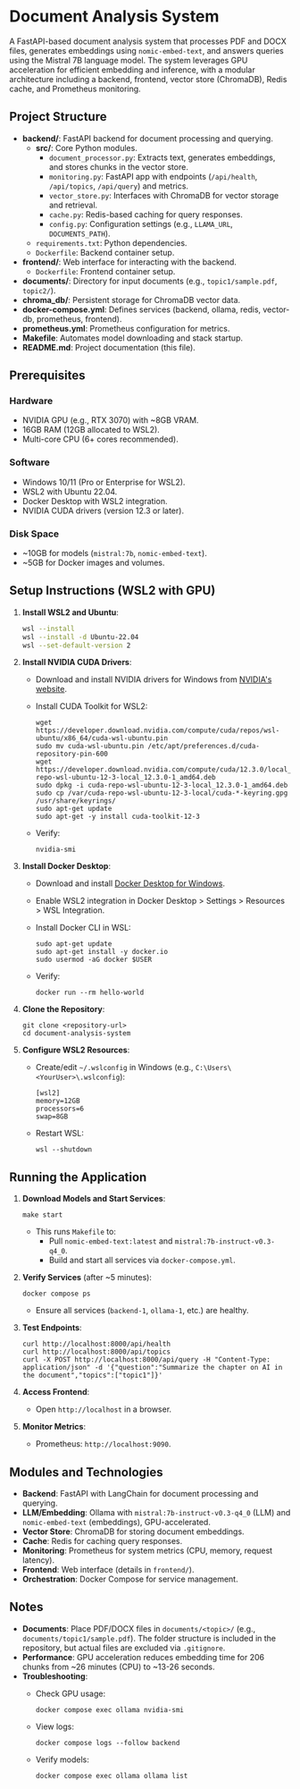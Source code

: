 # Document Analysis System

A FastAPI-based document analysis system that processes PDF and DOCX files, generates embeddings using `nomic-embed-text`, and answers queries using the Mistral 7B language model. The system leverages GPU acceleration for efficient embedding and inference, with a modular architecture including a backend, frontend, vector store (ChromaDB), Redis cache, and Prometheus monitoring.

## Project Structure

- **backend/**: FastAPI backend for document processing and querying.
  - **src/**: Core Python modules.
    - `document_processor.py`: Extracts text, generates embeddings, and stores chunks in the vector store.
    - `monitoring.py`: FastAPI app with endpoints (`/api/health`, `/api/topics`, `/api/query`) and metrics.
    - `vector_store.py`: Interfaces with ChromaDB for vector storage and retrieval.
    - `cache.py`: Redis-based caching for query responses.
    - `config.py`: Configuration settings (e.g., `LLAMA_URL`, `DOCUMENTS_PATH`).
  - `requirements.txt`: Python dependencies.
  - `Dockerfile`: Backend container setup.
- **frontend/**: Web interface for interacting with the backend.
  - `Dockerfile`: Frontend container setup.
- **documents/**: Directory for input documents (e.g., `topic1/sample.pdf`, `topic2/`).
- **chroma_db/**: Persistent storage for ChromaDB vector data.
- **docker-compose.yml**: Defines services (backend, ollama, redis, vector-db, prometheus, frontend).
- **prometheus.yml**: Prometheus configuration for metrics.
- **Makefile**: Automates model downloading and stack startup.
- **README.md**: Project documentation (this file).

## Prerequisites

### Hardware
- NVIDIA GPU (e.g., RTX 3070) with ~8GB VRAM.
- 16GB RAM (12GB allocated to WSL2).
- Multi-core CPU (6+ cores recommended).

### Software
- Windows 10/11 (Pro or Enterprise for WSL2).
- WSL2 with Ubuntu 22.04.
- Docker Desktop with WSL2 integration.
- NVIDIA CUDA drivers (version 12.3 or later).

### Disk Space
- ~10GB for models (`mistral:7b`, `nomic-embed-text`).
- ~5GB for Docker images and volumes.

## Setup Instructions (WSL2 with GPU)

1. **Install WSL2 and Ubuntu**:
   ```bash
   wsl --install
   wsl --install -d Ubuntu-22.04
   wsl --set-default-version 2


1.  **Install NVIDIA CUDA Drivers**:

    -   Download and install NVIDIA drivers for Windows from [NVIDIA's website](https://www.nvidia.com/Download/index.aspx).
    -   Install CUDA Toolkit for WSL2:

        ```
        wget https://developer.download.nvidia.com/compute/cuda/repos/wsl-ubuntu/x86_64/cuda-wsl-ubuntu.pin
        sudo mv cuda-wsl-ubuntu.pin /etc/apt/preferences.d/cuda-repository-pin-600
        wget https://developer.download.nvidia.com/compute/cuda/12.3.0/local_installers/cuda-repo-wsl-ubuntu-12-3-local_12.3.0-1_amd64.deb
        sudo dpkg -i cuda-repo-wsl-ubuntu-12-3-local_12.3.0-1_amd64.deb
        sudo cp /var/cuda-repo-wsl-ubuntu-12-3-local/cuda-*-keyring.gpg /usr/share/keyrings/
        sudo apt-get update
        sudo apt-get -y install cuda-toolkit-12-3

        ```

    -   Verify:

        ```
        nvidia-smi

        ```

2.  **Install Docker Desktop**:

    -   Download and install [Docker Desktop for Windows](https://www.docker.com/products/docker-desktop/).
    -   Enable WSL2 integration in Docker Desktop > Settings > Resources > WSL Integration.
    -   Install Docker CLI in WSL:

        ```
        sudo apt-get update
        sudo apt-get install -y docker.io
        sudo usermod -aG docker $USER

        ```

    -   Verify:

        ```
        docker run --rm hello-world

        ```

3.  **Clone the Repository**:

    ```
    git clone <repository-url>
    cd document-analysis-system

    ```

4.  **Configure WSL2 Resources**:

    -   Create/edit `~/.wslconfig` in Windows (e.g., `C:\Users\<YourUser>\.wslconfig`):

        ```
        [wsl2]
        memory=12GB
        processors=6
        swap=8GB

        ```

    -   Restart WSL:

        ```
        wsl --shutdown

        ```

Running the Application
-----------------------

1.  **Download Models and Start Services**:

    ```
    make start

    ```

    -   This runs `Makefile` to:
        -   Pull `nomic-embed-text:latest` and `mistral:7b-instruct-v0.3-q4_0`.
        -   Build and start all services via `docker-compose.yml`.
2.  **Verify Services** (after ~5 minutes):

    ```
    docker compose ps

    ```

    -   Ensure all services (`backend-1`, `ollama-1`, etc.) are healthy.
3.  **Test Endpoints**:

    ```
    curl http://localhost:8000/api/health
    curl http://localhost:8000/api/topics
    curl -X POST http://localhost:8000/api/query -H "Content-Type: application/json" -d '{"question":"Summarize the chapter on AI in the document","topics":["topic1"]}'

    ```

4.  **Access Frontend**:

    -   Open `http://localhost` in a browser.
5.  **Monitor Metrics**:

    -   Prometheus: `http://localhost:9090`.

Modules and Technologies
------------------------

-   **Backend**: FastAPI with LangChain for document processing and querying.
-   **LLM/Embedding**: Ollama with `mistral:7b-instruct-v0.3-q4_0` (LLM) and `nomic-embed-text` (embeddings), GPU-accelerated.
-   **Vector Store**: ChromaDB for storing document embeddings.
-   **Cache**: Redis for caching query responses.
-   **Monitoring**: Prometheus for system metrics (CPU, memory, request latency).
-   **Frontend**: Web interface (details in `frontend/`).
-   **Orchestration**: Docker Compose for service management.

Notes
-----

-   **Documents**: Place PDF/DOCX files in `documents/<topic>/` (e.g., `documents/topic1/sample.pdf`). The folder structure is included in the repository, but actual files are excluded via `.gitignore`.
-   **Performance**: GPU acceleration reduces embedding time for 206 chunks from ~26 minutes (CPU) to ~13-26 seconds.
-   **Troubleshooting**:
    -   Check GPU usage:

        ```
        docker compose exec ollama nvidia-smi

        ```

    -   View logs:

        ```
        docker compose logs --follow backend

        ```

    -   Verify models:

        ```
        docker compose exec ollama ollama list

        ```

```
